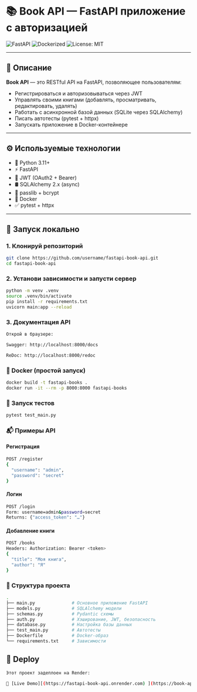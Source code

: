 # 📚 Book API — FastAPI приложение с авторизацией

![FastAPI](https://img.shields.io/badge/FastAPI-0.100+-brightgreen?logo=fastapi)
![Dockerized](https://img.shields.io/badge/Docker-ready-blue?logo=docker)
![License: MIT](https://img.shields.io/badge/License-MIT-yellow.svg)

---

## 📌 Описание

**Book API** — это RESTful API на FastAPI, позволяющее пользователям:
- Регистрироваться и авторизовываться через JWT
- Управлять своими книгами (добавлять, просматривать, редактировать, удалять)
- Работать с асинхронной базой данных (SQLite через SQLAlchemy)
- Писать автотесты (pytest + httpx)
- Запускать приложение в Docker-контейнере

---

## ⚙️ Используемые технологии

- 🐍 Python 3.11+
- ⚡ FastAPI
- 🔐 JWT (OAuth2 + Bearer)
- 🛢️ SQLAlchemy 2.x (async)
- 🧂 passlib + bcrypt
- 🐳 Docker
- ✅ pytest + httpx

---

## 🚀 Запуск локально

### 1. Клонируй репозиторий

```bash
git clone https://github.com/username/fastapi-book-api.git
cd fastapi-book-api
```
### 2. Установи зависимости и запусти сервер
```bash
python -m venv .venv
source .venv/bin/activate
pip install -r requirements.txt
uvicorn main:app --reload
```

### 3. Документация API
```bash
Открой в браузере:

Swagger: http://localhost:8000/docs

ReDoc: http://localhost:8000/redoc
```

### 🐳 Docker (простой запуск)
```bash
docker build -t fastapi-books .
docker run -it --rm -p 8000:8000 fastapi-books
```

### 🧪 Запуск тестов
``` bash
pytest test_main.py
```

### 📬 Примеры API
#### Регистрация
``` bash
POST /register
{
  "username": "admin",
  "password": "secret"
}
```

#### Логин
``` bash
POST /login
Form: username=admin&password=secret
Returns: {"access_token": "…"}
```

#### Добавление книги
``` bash
POST /books
Headers: Authorization: Bearer <token>
{
  "title": "Моя книга",
  "author": "Я"
}
```

### 📁 Структура проекта
``` bash
.
├── main.py              # Основное приложение FastAPI
├── models.py            # SQLAlchemy модели
├── schemas.py           # Pydantic схемы
├── auth.py              # Хэширование, JWT, безопасность
├── database.py          # Настройка базы данных
├── test_main.py         # Автотесты
├── Dockerfile           # Docker-образ
└── requirements.txt     # Зависимости
```


## 🚀 Deploy
``` bash
Этот проект задеплоен на Render:

🔗 [Live Demo][(https://fastapi-book-api.onrender.com) ](https://book-api-zhm6.onrender.com/docs) 

```


